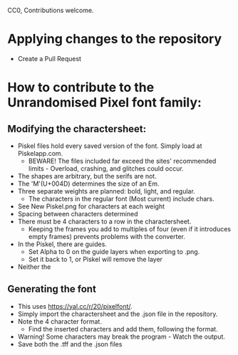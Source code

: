 CC0, Contributions welcome.
# Applying changes to the repository
 * Create a Pull Request
# How to contribute to the Unrandomised Pixel font family:
## Modifying the charactersheet:
 * Piskel files hold every saved version of the font. Simply load at Piskelapp.com.
   * BEWARE! The files included far exceed the sites' recommended limits - Overload, crashing, and glitches could occur.
 * The shapes are arbitrary, but the serifs are not.
 * The 'M'(U+004D) determines the size of an Em.
 * Three separate weights are planned: bold, light, and regular.
   * The characters in the regular font (Most current) include chars.
 * See New Piskel.png for characters at each weight
 * Spacing between characters determined 
 * There must be 4 characters to a row in the charactersheet.
   * Keeping the frames you add to multiples of four (even if it introduces empty frames) prevents problems with the converter.
 * In the Piskel, there are guides.
   * Set Alpha to 0 on the guide layers when exporting to .png.
   * Set it back to 1, or Piskel will remove the layer
 * Neither the  
## Generating the font
 * This uses https://yal.cc/r/20/pixelfont/.
 * Simply import the charactersheet and the .json file in the repository.
 * Note the 4 character format.
   * Find the inserted characters and add them, following the format.
 * Warning! Some characters may break the program - Watch the output.
 * Save both the .tff and the .json files
